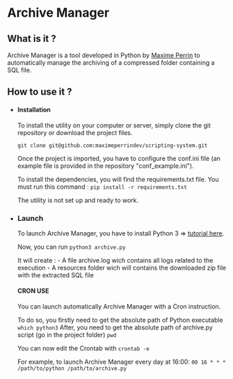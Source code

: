 # Archive Manager

## What is it ?

Archive Manager is a tool developed in Python by [Maxime Perrin](https://maximeperrin.fr) to automatically manage the archiving of a compressed folder containing a SQL file.

## How to use it ?

 - #### Installation
	To install the utility on your computer or server, simply clone the git repository or download the project files.
	
	`git clone git@github.com:maximeperrindev/scripting-system.git`
	
	Once the project is imported, you have to configure the conf.ini file (an example file is provided in the repository "conf_example.ini").
	
	To install the dependencies, you will find the requirements.txt file. You must run this command :
	`pip install -r requirements.txt`
	
	The utility is not set up and ready to work.

 - ### Launch
	To launch Archive Manager, you have to install Python 3 => [tutorial here](https://realpython.com/installing-python/).
	
	Now, you can run 	`python3 archive.py`
	
	It will create :
				- A file archive.log wich contains all logs related to the execution
				- A resources folder wich will contains the downloaded zip file with the extracted SQL file

	#### CRON USE
	You can launch automatically Archive Manager with a Cron instruction.
	
	To do so, you firstly need to get the absolute path of Python executable
		`which python3`
	After, you need to get the absolute path of archive.py script (go in the project folder)
		`pwd`
		
	You can now edit the Crontab with `crontab -e`
	
	For example, to launch Archive Manager every day at 16:00:
`00 16 * * * /path/to/python /path/to/archive.py`
